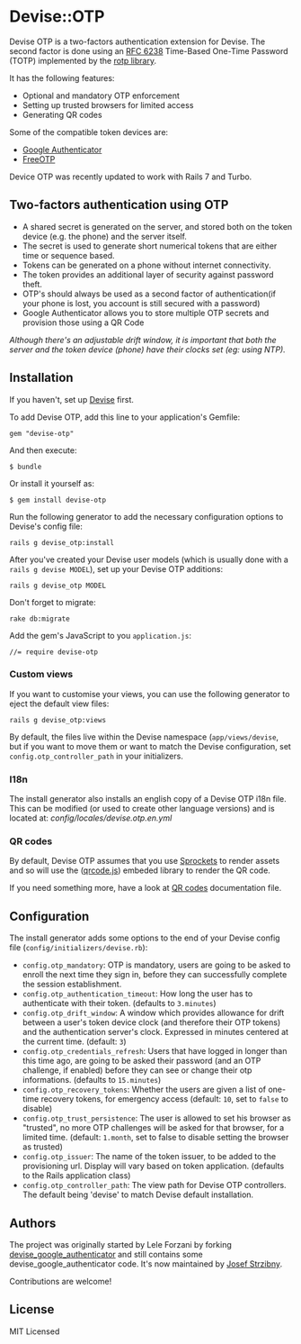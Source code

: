 # Devise::OTP

Devise OTP is a two-factors authentication extension for Devise. The second factor is done using an [RFC 6238](https://datatracker.ietf.org/doc/html/rfc6238) Time-Based One-Time Password (TOTP) implemented by the [rotp library](https://github.com/mdp/rotp).

It has the following features:

- Optional and mandatory OTP enforcement
- Setting up trusted browsers for limited access
- Generating QR codes

Some of the compatible token devices are:

* [Google Authenticator](https://code.google.com/p/google-authenticator/)
* [FreeOTP](https://fedorahosted.org/freeotp/)

Device OTP was recently updated to work with Rails 7 and Turbo.

## Two-factors authentication using OTP

* A shared secret is generated on the server, and stored both on the token device (e.g. the phone) and the server itself.
* The secret is used to generate short numerical tokens that are either time or sequence based.
* Tokens can be generated on a phone without internet connectivity.
* The token provides an additional layer of security against password theft.
* OTP's should always be used as a second factor of authentication(if your phone is lost, you account is still secured with a password)
* Google Authenticator allows you to store multiple OTP secrets and provision those using a QR Code

*Although there's an adjustable drift window, it is important that both the server and the token device (phone) have their clocks set (eg: using NTP).*

## Installation

If you haven't, set up [Devise](https://github.com/heartcombo/devise) first.

To add Devise OTP, add this line to your application's Gemfile:

    gem "devise-otp"

And then execute:

    $ bundle

Or install it yourself as:

    $ gem install devise-otp

Run the following generator to add the necessary configuration options to Devise's config file:

    rails g devise_otp:install

After you've created your Devise user models (which is usually done with a `rails g devise MODEL`), set up your Devise OTP additions:

    rails g devise_otp MODEL

Don't forget to migrate:

    rake db:migrate

Add the gem's JavaScript to you `application.js`:

    //= require devise-otp


### Custom views

If you want to customise your views, you can use the following generator to eject the default view files:

    rails g devise_otp:views

By default, the files live within the Devise namespace (`app/views/devise`, but if you want to move them or want to match the Devise configuration, set `config.otp_controller_path` in your initializers. 

### I18n

The install generator also installs an english copy of a Devise OTP i18n file. This can be modified (or used to create other language versions) and is located at: _config/locales/devise.otp.en.yml_

### QR codes

By default, Devise OTP assumes that you use [Sprockets](https://github.com/rails/sprockets) to render assets and so will use the ([qrcode.js](/app/assets/javascripts/qrcode.js)) embeded library to render the QR code.

If you need something more, have a look at [QR codes](/docs/QR_CODES.md) documentation file.

## Configuration

The install generator adds some options to the end of your Devise config file (`config/initializers/devise.rb`):

* `config.otp_mandatory`: OTP is mandatory, users are going to be asked to enroll the next time they sign in, before they can successfully complete the session establishment.
* `config.otp_authentication_timeout`: How long the user has to authenticate with their token. (defaults to `3.minutes`)
* `config.otp_drift_window`: A window which provides allowance for drift between a user's token device clock (and therefore their OTP tokens) and the authentication server's clock. Expressed in minutes centered at the current time. (default: `3`)
* `config.otp_credentials_refresh`: Users that have logged in longer than this time ago, are going to be asked their password (and an OTP challenge, if enabled) before they can see or change their otp informations. (defaults to `15.minutes`)
* `config.otp_recovery_tokens`: Whether the users are given a list of one-time recovery tokens, for emergency access (default: `10`, set to `false` to disable)
* `config.otp_trust_persistence`: The user is allowed to set his browser as "trusted", no more OTP challenges will be asked for that browser, for a limited time. (default: `1.month`, set to false to disable setting the browser as trusted)
* `config.otp_issuer`: The name of the token issuer, to be added to the provisioning url. Display will vary based on token application. (defaults to the Rails application class)
* `config.otp_controller_path`: The view path for Devise OTP controllers. The default being 'devise' to match Devise default installation.

## Authors

The project was originally started by Lele Forzani by forking [devise_google_authenticator](https://github.com/AsteriskLabs/devise_google_authenticator) and still contains some devise_google_authenticator code. It's now maintained by [Josef Strzibny](https://github.com/strzibny/).

Contributions are welcome!

## License

MIT Licensed
